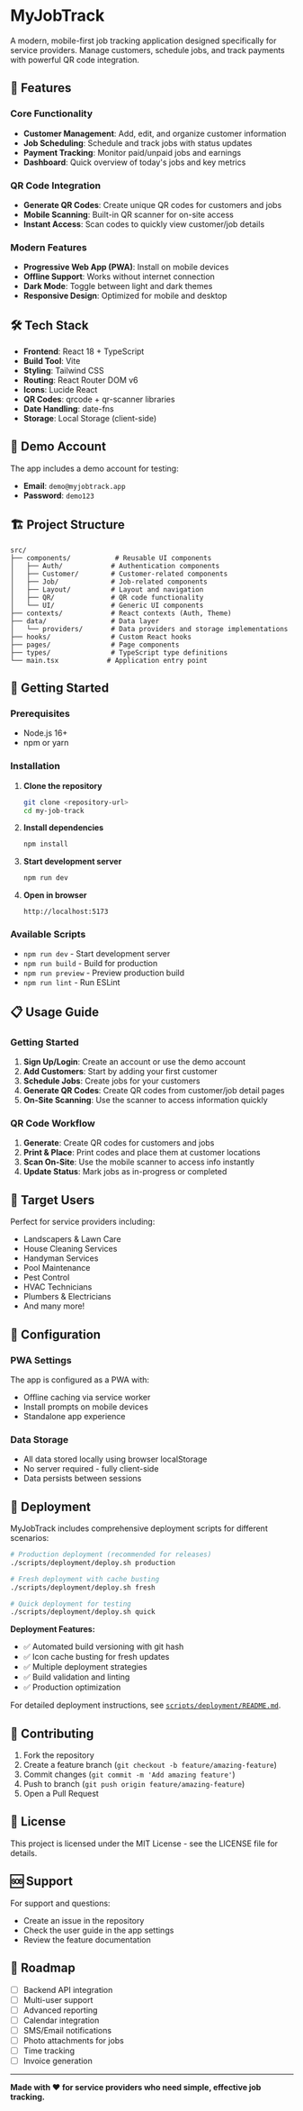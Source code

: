 # MyJobTrack

A modern, mobile-first job tracking application designed specifically for service providers. Manage customers, schedule jobs, and track payments with powerful QR code integration.

## 🚀 Features

### Core Functionality
- **Customer Management**: Add, edit, and organize customer information
- **Job Scheduling**: Schedule and track jobs with status updates
- **Payment Tracking**: Monitor paid/unpaid jobs and earnings
- **Dashboard**: Quick overview of today's jobs and key metrics

### QR Code Integration
- **Generate QR Codes**: Create unique QR codes for customers and jobs
- **Mobile Scanning**: Built-in QR scanner for on-site access
- **Instant Access**: Scan codes to quickly view customer/job details

### Modern Features
- **Progressive Web App (PWA)**: Install on mobile devices
- **Offline Support**: Works without internet connection
- **Dark Mode**: Toggle between light and dark themes
- **Responsive Design**: Optimized for mobile and desktop

## 🛠️ Tech Stack

- **Frontend**: React 18 + TypeScript
- **Build Tool**: Vite
- **Styling**: Tailwind CSS
- **Routing**: React Router DOM v6
- **Icons**: Lucide React
- **QR Codes**: qrcode + qr-scanner libraries
- **Date Handling**: date-fns
- **Storage**: Local Storage (client-side)

## 📱 Demo Account

The app includes a demo account for testing:
- **Email**: `demo@myjobtrack.app`
- **Password**: `demo123`

## 🏗️ Project Structure

```
src/
├── components/           # Reusable UI components
│   ├── Auth/            # Authentication components
│   ├── Customer/        # Customer-related components
│   ├── Job/             # Job-related components
│   ├── Layout/          # Layout and navigation
│   ├── QR/              # QR code functionality
│   └── UI/              # Generic UI components
├── contexts/            # React contexts (Auth, Theme)
├── data/                # Data layer
│   └── providers/       # Data providers and storage implementations
├── hooks/               # Custom React hooks
├── pages/               # Page components
├── types/               # TypeScript type definitions
└── main.tsx            # Application entry point
```

## 🚀 Getting Started

### Prerequisites
- Node.js 16+ 
- npm or yarn

### Installation

1. **Clone the repository**
   ```bash
   git clone <repository-url>
   cd my-job-track
   ```

2. **Install dependencies**
   ```bash
   npm install
   ```

3. **Start development server**
   ```bash
   npm run dev
   ```

4. **Open in browser**
   ```
   http://localhost:5173
   ```

### Available Scripts

- `npm run dev` - Start development server
- `npm run build` - Build for production
- `npm run preview` - Preview production build
- `npm run lint` - Run ESLint

## 📋 Usage Guide

### Getting Started
1. **Sign Up/Login**: Create an account or use the demo account
2. **Add Customers**: Start by adding your first customer
3. **Schedule Jobs**: Create jobs for your customers
4. **Generate QR Codes**: Create QR codes from customer/job detail pages
5. **On-Site Scanning**: Use the scanner to access information quickly

### QR Code Workflow
1. **Generate**: Create QR codes for customers and jobs
2. **Print & Place**: Print codes and place them at customer locations
3. **Scan On-Site**: Use the mobile scanner to access info instantly
4. **Update Status**: Mark jobs as in-progress or completed

## 🎯 Target Users

Perfect for service providers including:
- Landscapers & Lawn Care
- House Cleaning Services
- Handyman Services
- Pool Maintenance
- Pest Control
- HVAC Technicians
- Plumbers & Electricians
- And many more!

## 🔧 Configuration

### PWA Settings
The app is configured as a PWA with:
- Offline caching via service worker
- Install prompts on mobile devices
- Standalone app experience

### Data Storage
- All data stored locally using browser localStorage
- No server required - fully client-side
- Data persists between sessions

## 🚀 Deployment

MyJobTrack includes comprehensive deployment scripts for different scenarios:

```bash
# Production deployment (recommended for releases)
./scripts/deployment/deploy.sh production

# Fresh deployment with cache busting
./scripts/deployment/deploy.sh fresh

# Quick deployment for testing
./scripts/deployment/deploy.sh quick
```

**Deployment Features:**
- ✅ Automated build versioning with git hash
- ✅ Icon cache busting for fresh updates
- ✅ Multiple deployment strategies
- ✅ Build validation and linting
- ✅ Production optimization

For detailed deployment instructions, see [`scripts/deployment/README.md`](scripts/deployment/README.md).

## 🤝 Contributing

1. Fork the repository
2. Create a feature branch (`git checkout -b feature/amazing-feature`)
3. Commit changes (`git commit -m 'Add amazing feature'`)
4. Push to branch (`git push origin feature/amazing-feature`)
5. Open a Pull Request

## 📝 License

This project is licensed under the MIT License - see the LICENSE file for details.

## 🆘 Support

For support and questions:
- Create an issue in the repository
- Check the user guide in the app settings
- Review the feature documentation

## 🔮 Roadmap

- [ ] Backend API integration
- [ ] Multi-user support
- [ ] Advanced reporting
- [ ] Calendar integration
- [ ] SMS/Email notifications
- [ ] Photo attachments for jobs
- [ ] Time tracking
- [ ] Invoice generation

---

**Made with ❤️ for service providers who need simple, effective job tracking.**

